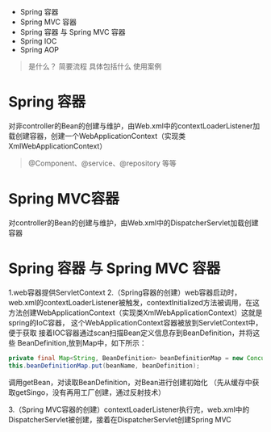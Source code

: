* Spring 容器
* Spring MVC 容器
* Spring 容器 与 Spring MVC 容器
* Spring IOC
* Spring AOP


> 是什么？
简要流程
具体包括什么
使用案例

# Spring 容器
对非controller的Bean的创建与维护，由Web.xml中的contextLoaderListener加载创建容器，创建一个WebApplicationContext（实现类XmlWebApplicationContext）
>@Component、@service、@repository 等等

# Spring MVC容器
对controller的Bean的创建与维护，由Web.xml中的DispatcherServlet加载创建容器

# Spring 容器 与 Spring MVC 容器
1.web容器提供ServletContext
2.（Spring容器的创建）web容器启动时，web.xml的contextLoaderListener被触发，contextInitialized方法被调用，在这方法创建WebApplicationContext（实现类XmlWebApplicationContext）这就是spring的IoC容器，
这个WebApplicationContext容器被放到ServletContext中，便于获取
接着IOC容器通过scan扫描Bean定义信息存到BeanDefinition，并将这些
BeanDefinition,放到Map中，如下所示：

```java
private final Map<String, BeanDefinition> beanDefinitionMap = new ConcurrentHashMap<String, BeanDefinition>();
this.beanDefinitionMap.put(beanName, beanDefinition); 
```
调用getBean，对读取BeanDefinition，对Bean进行创建初始化
（先从缓存中获取getSingo，没有再用工厂创建，通过反射技术）

3.（Spring MVC容器的创建）contextLoaderListener执行完，web.xml中的DispatcherServlet被创建，接着在DispatcherServlet创建Spring MVC





